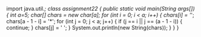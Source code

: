 import java.util.*;
class assignment22
{
public static void main(String args[])
{
int a=5;
 char[] chars = new char[a];
 for (int i = 0; i < a; i++) {
 chars[i] = '*';
 chars[a - 1 - i] = '*';
 for (int j = 0; j < a; j++) 
  {
    if (j == i || j == (a - 1 - i)) 
      {
        continue;
      }
  chars[j] = ' ';
  }
System.out.println(new String(chars));
}
}
}
